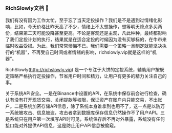 ### RichSlowly文档 👋

<!--
**richslowly/richslowly** is a ✨ _special_ ✨ repository because its `README.md` (this file) appears on your GitHub profile.

Here are some ideas to get you started:

- 🔭 I’m currently working on ...
- 🌱 I’m currently learning ...
- 👯 I’m looking to collaborate on ...
- 🤔 I’m looking for help with ...
- 💬 Ask me about ...
- 📫 How to reach me: ...
- 😄 Pronouns: ...
- ⚡ Fun fact: ...
-->

我们有没有因为工作太忙，至于忘了当天定投操作？我们是不是遇到过情绪化影响，比如，今天价格比昨天高了不少，情绪上不太想操作，想等明天降点多买两份，结果第二天可能没降甚至更高。不论是客观还是主观，凡此种种，最终都影响了我们定投计划的执行，结果就是在适合定投的时候因为没有买够标的，在牛市来临时收益受损。为此，我们常常懊悔不已。我们需要一个策略一旦制定就能坚决执行的“机器”，不再受自己时间或者情绪的影响，richslowly.vip就是这样的“机器”。

RichSlowly(http://richslowly.vip) 是一个专注于大饼的定投系统，辅助用户按既定策略严格执行定投操作，节省用户时间和精力，让用户有更多的精力关注自己的事。


关于系统API安全。一是在Binance中设置的API，在系统中保存前会进行检查，确认有没有打开现货交易、关闭提款等权限，保证资产在账户内只能交易，不出账户。二是系统加密存储API信息，除了系统本身谁拿到也用不了，这一点是以防万一系统被攻击、信息被盗，攻击者拿到数据库保存信息仍然操作不了用户API。三是系统只在用户第一次填写API时可见，系统保存后不再对外暴露，系统没有任何接口能对外提供API信息，这是防止用户API信息被偷窥。 

